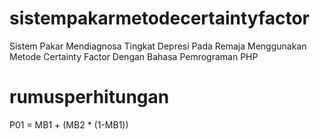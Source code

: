 # sistempakarmetodecertaintyfactor
Sistem Pakar Mendiagnosa Tingkat Depresi Pada Remaja Menggunakan Metode Certainty Factor Dengan Bahasa Pemrograman PHP

# rumusperhitungan
P01 = MB1 + (MB2 * (1-MB1))
